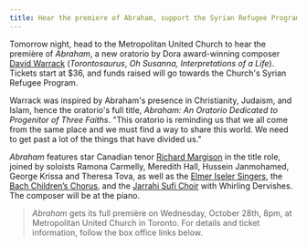 ```yaml
---
title: Hear the premiere of Abraham, support the Syrian Refugee Program
---
```


Tomorrow night, head to the Metropolitan United Church to hear the première of *Abraham*, a new oratorio by Dora award-winning composer [David Warrack](http://www.canadiantheatre.com/dict.pl?term=Warrack%2C%20David) (*Torontosaurus*, *Oh Susanna, Interpretations of a Life*). Tickets start at $36, and funds raised will go towards the Church's Syrian Refugee Program.

Warrack was inspired by Abraham's presence in Christianity, Judaism, and Islam, hence the oratorio's full title, *Abraham: An Oratorio Dedicated to Progenitor of Three Faiths*. "This oratorio is reminding us that we all come from the same place and we must find a way to share this world. We need to get past a lot of the things that have divided us."

*Abraham* features star Canadian tenor [Richard Margison](/scene/people/richard-margison/) in the title role, joined by soloists Ramona Carmelly, Meredith Hall, Hussein Janmohamed, George Krissa and Theresa Tova, as well as the [Elmer Iseler Singers](http://www.elmeriselersingers.com/), the [Bach Children’s Chorus](http://bachchildrenschorus.ca/), and the [Jarrahi Sufi Choir](http://www.jerrahi.ca/index.html) with Whirling Dervishes. The composer will be at the piano.

>*Abraham* gets its full première on Wednesday, October 28th, 8pm, at Metropolitan United Church in Toronto. For details and ticket information, follow the box office links below.
